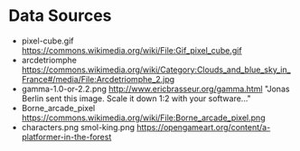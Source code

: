 # Data Sources

- pixel-cube.gif https://commons.wikimedia.org/wiki/File:Gif_pixel_cube.gif
- arcdetriomphe https://commons.wikimedia.org/wiki/Category:Clouds_and_blue_sky_in_France#/media/File:Arcdetriomphe_2.jpg
- gamma-1.0-or-2.2.png http://www.ericbrasseur.org/gamma.html "Jonas Berlin sent this image. Scale it down 1:2 with your software..."
- Borne_arcade_pixel https://commons.wikimedia.org/wiki/File:Borne_arcade_pixel.png
- characters.png smol-king.png https://opengameart.org/content/a-platformer-in-the-forest
